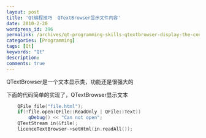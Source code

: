 ```yaml
---
layout: post
title: 'Qt编程技巧  QTextBrowser显示文件内容'
date: 2010-2-20
wordpress_id: 396
permalink: /archives/qt-programming-skills-qtextbrowser-display-the-contents-of-the-file.html
categories: [Programming]
tags: [Qt]
keywords: "Qt"
description: 
comments: true
---
```

QTextBrowser是一个文本显示类，功能还是很强大的

下面的代码简单的实现了，QTextBrowser显示文本

``` cpp
    QFile file("file.html");
    if(!file.open(QFile::ReadOnly | QFile::Text))
        qDebug() << "Can not open";
    QTextStream in(&file);
    licenceTextBrowser->setHtml(in.readAll());
```
